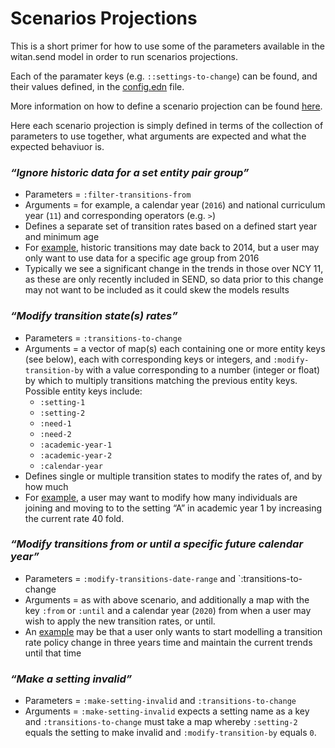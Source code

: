 # Scenarios Projections

This is a short primer for how to use some of the parameters available in the witan.send model in order to run scenarios projections.

Each of the paramater keys (e.g. `::settings-to-change`) can be found, and their values defined, in the [config.edn](../data/demo/config.edn) file.

More information on how to define a scenario projection can be found [here](https://docs.google.com/document/d/1lQ2RrESpiyU5x2YUY8YvT287K4iq6NJw4jqHUIqC2VM/edit?ts=5b7d6444#heading=h.ebeiyry5kb3k).

Here each scenario projection is simply defined in terms of the collection of parameters to use together, what arguments are expected and what the expected behaviuor is.

### _“Ignore historic data for a set entity pair group”_

* Parameters = `:filter-transitions-from`
* Arguments = for example, a calendar year (`2016`) and national curriculum year (`11`) and corresponding operators (e.g. `>`)
* Defines a separate set of transition rates based on a defined start year and minimum age
* For [example](https://gist.github.com/seb231/c752e3a8562017c29ea0df01f76b0169), historic transitions may date back to 2014, but a user may only want to use data for a specific age group from 2016
* Typically we see a significant change in the trends in those over NCY 11, as these are only recently included in SEND, so data prior to this change may not want to be included as it could skew the models results

### _“Modify transition state(s) rates”_

* Parameters = `:transitions-to-change`
* Arguments = a vector of map(s) each containing one or more entity keys (see below), each with corresponding keys or integers, and `:modify-transition-by` with a value corresponding to a number (integer or float) by which to multiply transitions matching the previous entity keys. Possible entity keys include:
  * `:setting-1`
  * `:setting-2`
  * `:need-1`
  * `:need-2`
  * `:academic-year-1`
  * `:academic-year-2`
  * `:calendar-year`
* Defines single or multiple transition states to modify the rates of, and by how much
* For [example](../data/demo/config-transitions-to-change.edn), a user may want to modify how many individuals are joining and moving to to the setting “A” in academic year 1 by increasing the current rate 40 fold.

### _“Modify transitions from or until a specific future calendar year”_

* Parameters = `:modify-transitions-date-range` and `:transitions-to-change
* Arguments = as with above scenario, and additionally a map with the key `:from` or `:until` and a calendar year (`2020`) from when a user may wish to apply the new transition rates, or until.
* An [example](https://gist.github.com/seb231/0218cb773df526e4e99b992db028703d) may be that a user only wants to start modelling a transition rate policy change in three years time and maintain the current trends until that time

### _“Make a setting invalid”_

* Parameters = `:make-setting-invalid` and `:transitions-to-change`
* Arguments = `:make-setting-invalid` expects a setting name as a key and `:transitions-to-change` must take a map whereby `:setting-2` equals the setting to make invalid and `:modify-transition-by` equals `0`.
